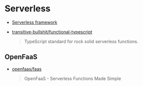 # Serverless

- [Serverless framework](https://serverless.com/)

- [transitive-bullshit/functional-typescript](https://github.com/transitive-bullshit/functional-typescript)

  > TypeScript standard for rock solid serverless functions.

## OpenFaaS

- [openfaas/faas](https://github.com/openfaas/faas)

  > OpenFaaS - Serverless Functions Made Simple
